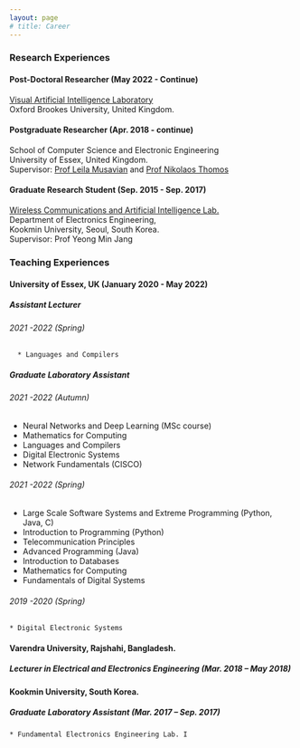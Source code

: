 ```yaml
---
layout: page
# title: Career
---
```


### Research Experiences
#### Post-Doctoral Researcher (May 2022 - Continue)
[Visual Artificial Intelligence Laboratory](https://cms.brookes.ac.uk/staff/FabioCuzzolin/)  
Oxford Brookes University, United Kingdom.

  
#### Postgraduate Researcher (Apr. 2018 - continue)
School of Computer Science and Electronic Engineering  
University of Essex, United Kingdom.  
Supervisor: [Prof Leila Musavian](https://www.essex.ac.uk/people/musav85708/leila-musavian) and [Prof Nikolaos Thomos](https://www.essex.ac.uk/people/thomo13706/nikolaos-thomos)


#### Graduate Research Student (Sep. 2015 - Sep. 2017)
[Wireless Communications and Artificial Intelligence Lab.](http://wireless.kookmin.ac.kr/#)  
Department of Electronics Engineering,  
Kookmin University, Seoul, South Korea.  
Supervisor: Prof Yeong Min Jang
  
  
### Teaching Experiences

#### University of Essex, UK (January 2020 - May 2022)
##### Assistant Lecturer
###### 2021 -2022 (Spring)
      * Languages and Compilers 

##### Graduate Laboratory Assistant
###### 2021 -2022 (Autumn)
* Neural Networks and Deep Learning (MSc course)
* Mathematics for Computing
* Languages and Compilers 
* Digital Electronic Systems
* Network Fundamentals (CISCO)

###### 2021 -2022 (Spring)
* Large Scale Software Systems and Extreme Programming (Python, Java, C)
* Introduction to Programming (Python)
* Telecommunication Principles
* Advanced Programming (Java)
* Introduction to Databases
* Mathematics for Computing
* Fundamentals of Digital Systems

###### 2019 -2020 (Spring)
    * Digital Electronic Systems


#### Varendra University, Rajshahi, Bangladesh. 
##### Lecturer in Electrical and Electronics Engineering (Mar. 2018 – May 2018)

#### **Kookmin University, South Korea.** 
##### Graduate Laboratory Assistant (Mar. 2017 – Sep. 2017)
    * Fundamental Electronics Engineering Lab. I
